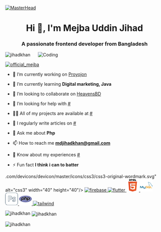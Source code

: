 [![MasterHead](https://blogger.googleusercontent.com/img/b/R29vZ2xl/AVvXsEhOqAEIi0cRu1O7eSNkIZwLSTau39s-i5iMySrijzsrehpUHIZqKJrprGG32jCSvyasxyH8_iCOU2wHKO9rqVOZKGXX8I7gHrYlqam-Rj_IoBjmLgMbWmQRLV6okZ_qni-Zn03RpXvYCqrxX0w5uOC3PythhGm-foAbqvzwkl1Ux5nUjOqWLq7EV5OYnhQ/s1584/Blue,%20Green,%20and%20White%20Modern%20Tech%20Web%20Developer%20LinkedIn%20Banner_20240416_024158_0000.png)](#)
<h1 align="center">Hi 👋, I'm Mejba Uddin Jihad</h1>
<h3 align="center">A passionate frontend developer from Bangladesh</h3>
<img align="right" alt="Coding" width="400"
src="https://blogger.googleusercontent.com/img/b/R29vZ2xl/AVvXsEg2z9vSoEh8f1BfEAn5ziFmIDGrlpoUPrFDCXK2-NIQ3KHc0NDsbyJNvMnVv6cpoN4_w27IEzrmg5Wgpi4s3MF66HhXFCW5cBnlr7x80VmS0If7L_k_Wr7G6B0cYz8Ln1hxUUsQSWe3fAUc-cPgPxpU6EZhaBKcWKFV5kCEnL0c5_yAPYDWhPNsnQKn2zo/s1200/1_V-Jp13LvtVc2IiY2fp4qYw.jpg"> 
<p align="left"> <img src="https://komarev.com/ghpvc/?username=jihadkhan&label=Profile%20views&color=0e75b6&style=flat" alt="jihadkhan" /> </p>

<p align="left"> <a href="https://twitter.com/official_mejba" target="blank"><img src="https://img.shields.io/twitter/follow/official_mejba?logo=twitter&style=for-the-badge" alt="official_mejba" /></a> </p>

- 🔭 I’m currently working on [Proyojon](#)

- 🌱 I’m currently learning **Digital marketing, Java**

- 👯 I’m looking to collaborate on [HeavensBD](heavensbd.cok)

- 🤝 I’m looking for help with [#](#)

- 👨‍💻 All of my projects are available at [#](#)

- 📝 I regularly write articles on [#](#)

- 💬 Ask me about **Php**

- 📫 How to reach me **mdjihadkhan@gmail.com**

- 📄 Know about my experiences [#](#)

- ⚡ Fun fact **I think i can to batter**


.com/devicons/devicon/master/icons/css3/css3-original-wordmark.svg" alt="css3" width="40" height="40"/> </a> <a href="https://firebase.google.com/" target="_blank" rel="noreferrer"> <img src="https://www.vectorlogo.zone/logos/firebase/firebase-icon.svg" alt="firebase" width="40" height="40"/> </a> <a href="https://flutter.dev" target="_blank" rel="noreferrer"> <img src="https://www.vectorlogo.zone/logos/flutterio/flutterio-icon.svg" alt="flutter" width="40" height="40"/> </a> <a href="https://www.w3.org/html/" target="_blank" rel="noreferrer"> <img src="https://raw.githubusercontent.com/devicons/devicon/master/icons/html5/html5-original-wordmark.svg" alt="html5" width="40" height="40"/> </a> <a href="https://www.mysql.com/" target="_blank" rel="noreferrer"> <img src="https://raw.githubusercontent.com/devicons/devicon/master/icons/mysql/mysql-original-wordmark.svg" alt="mysql" width="40" height="40"/> </a> <a href="https://www.photoshop.com/en" target="_blank" rel="noreferrer"> <img src="https://raw.githubusercontent.com/devicons/devicon/master/icons/photoshop/photoshop-line.svg" alt="photoshop" width="40" height="40"/> </a> <a href="https://www.php.net" target="_blank" rel="noreferrer"> <img src="https://raw.githubusercontent.com/devicons/devicon/master/icons/php/php-original.svg" alt="php" width="40" height="40"/> </a> <a href="https://tailwindcss.com/" target="_blank" rel="noreferrer"> <img src="https://www.vectorlogo.zone/logos/tailwindcss/tailwindcss-icon.svg" alt="tailwind" width="40" height="40"/> </a> </p>

<p><img align="left" src="https://github-readme-stats.vercel.app/api/top-langs?username=jihadkhan&show_icons=true&locale=en&layout=compact" alt="jihadkhan" /></p>

<p>&nbsp;<img align="center" src="https://github-readme-stats.vercel.app/api?username=jihadkhan&show_icons=true&locale=en" alt="jihadkhan" /></p>

<p><img align="center" src="https://github-readme-streak-stats.herokuapp.com/?user=jihadkhan&" alt="jihadkhan" /></p>
